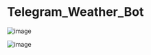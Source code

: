 # Telegram_Weather_Bot

![image](https://user-images.githubusercontent.com/88075256/204886455-a22dfacb-7b5d-43b3-a2c4-87b28eab1602.png)

![image](https://user-images.githubusercontent.com/88075256/204886805-11a7c966-df2a-46f7-8619-f652c1d50338.png)

